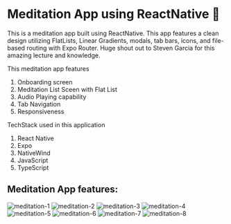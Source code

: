# Meditation App using ReactNative 👋

This is a meditation app built using ReactNative. This app features a clean design utilizing FlatLists, Linear Gradients, modals, tab bars, icons, and file-based routing with Expo Router.
Huge shout out to Steven Garcia for this amazing lecture and knowledge.

This meditation app features
1. Onboarding screen
2. Meditation List Sceen with Flat List
3. Audio Playing capability
4. Tab Navigation
5. Responsiveness

TechStack used in this application
1. React Native
2. Expo
3. NativeWind
4. JavaScript
5. TypeScript

## Meditation App features:
![meditation-1](https://github.com/user-attachments/assets/fe4d83af-efa0-4564-a1f5-a1b4c1c18709)
![meditation-2](https://github.com/user-attachments/assets/0a44fbcd-8450-4a97-81c6-00a8886abc21)
![meditation-3](https://github.com/user-attachments/assets/8bbe0ba1-5195-40e1-8e37-f9522a717895)
![meditation-4](https://github.com/user-attachments/assets/b99efd2d-7346-452a-852e-bf7263942d5c)
![meditation-5](https://github.com/user-attachments/assets/cfd1df77-7b85-4f10-a1da-a71c625a9373)
![meditation-6](https://github.com/user-attachments/assets/2226f2d8-f4a7-4143-a303-d120ecdbd25e)
![meditation-7](https://github.com/user-attachments/assets/d3a778c2-2c35-4b77-b457-8e889c9c82b8)
![meditation-8](https://github.com/user-attachments/assets/7b4e50f7-7a99-4fbc-8449-ffbea9318c29)
